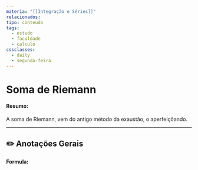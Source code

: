 ```yaml
---
materia: "[[Integração e Séries]]"
relacionados:
tipo: conteudo
tags:
  - estudo
  - faculdade
  - calculo
cssclasses:
  - daily
  - segunda-feira
---
```

#  Soma de Riemann

#### **Resumo:**

A soma de Riemann, vem do antigo método da exaustão, o aperfeiçõando.

---

## ✏️ Anotações Gerais

#### Formula:


